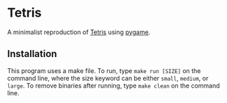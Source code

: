 # Tetris

A minimalist reproduction of [Tetris](https://en.wikipedia.org/wiki/Tetris) using [pygame](https://www.pygame.org).

## Installation

This program uses a make file. To run, type `make run [SIZE]` on the command line, where the size keyword can be either `small`, `medium`, or `large`.
To remove binaries after running, type `make clean` on the command line.


